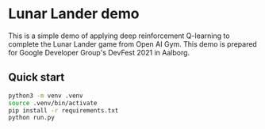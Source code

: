 # Lunar Lander demo

This is a simple demo of applying deep reinforcement Q-learning to complete the Lunar Lander game from Open AI Gym.
This demo is prepared for Google Developer Group's DevFest 2021 in Aalborg.

## Quick start
```bash
python3 -m venv .venv
source .venv/bin/activate
pip install -r requirements.txt
python run.py
```
